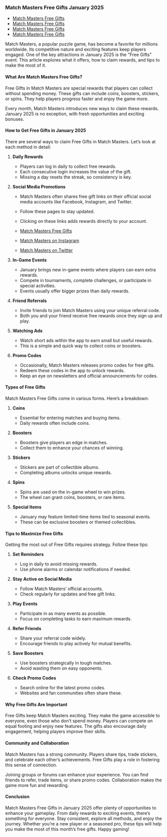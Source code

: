 ### Match Masters Free Gifts January 2025
 - [Match Masters Free Gifts](https://chat.whatsapp.com/GpPzHswgMWBDlwR7asiykP)
 - [Match Masters Free Gifts](https://srtech2020.in/match-masters-free-gifts.html/)
 - [Match Masters Free Gifts](https://srtech2020.in/match-masters-free-gifts.html/)
 - [Match Masters Free Gifts](https://srtech2020.in/match-masters-free-gifts.html/)

Match Masters, a popular puzzle game, has become a favorite for millions worldwide. Its competitive nature and exciting features keep players engaged. One of the key attractions in January 2025 is the "Free Gifts" event. This article explores what it offers, how to claim rewards, and tips to make the most of it.

#### What Are Match Masters Free Gifts?

Free Gifts in Match Masters are special rewards that players can collect without spending money. These gifts can include coins, boosters, stickers, or spins. They help players progress faster and enjoy the game more.

Every month, Match Masters introduces new ways to claim these rewards. January 2025 is no exception, with fresh opportunities and exciting bonuses.

#### How to Get Free Gifts in January 2025

There are several ways to claim Free Gifts in Match Masters. Let’s look at each method in detail:

1. **Daily Rewards**

   - Players can log in daily to collect free rewards.
   - Each consecutive login increases the value of the gift.
   - Missing a day resets the streak, so consistency is key.

2. **Social Media Promotions**

   - Match Masters often shares free gift links on their official social media accounts like Facebook, Instagram, and Twitter.
   - Follow these pages to stay updated.
   - Clicking on these links adds rewards directly to your account.

   - [Match Masters Free Gifts](https://chat.whatsapp.com/GpPzHswgMWBDlwR7asiykP)
   - [Match Masters on Instagram](https://srtech2020.in/match-masters-free-gifts.html/)
   - [Match Masters on Twitter](https://twitter.com/match_masters)

3. **In-Game Events**

   - January brings new in-game events where players can earn extra rewards.
   - Compete in tournaments, complete challenges, or participate in special activities.
   - Events usually offer bigger prizes than daily rewards.

4. **Friend Referrals**

   - Invite friends to join Match Masters using your unique referral code.
   - Both you and your friend receive free rewards once they sign up and play.

5. **Watching Ads**

   - Watch short ads within the app to earn small but useful rewards.
   - This is a simple and quick way to collect coins or boosters.

6. **Promo Codes**

   - Occasionally, Match Masters releases promo codes for free gifts.
   - Redeem these codes in the app to unlock rewards.
   - Keep an eye on newsletters and official announcements for codes.

#### Types of Free Gifts

Match Masters Free Gifts come in various forms. Here’s a breakdown:

1. **Coins**

   - Essential for entering matches and buying items.
   - Daily rewards often include coins.

2. **Boosters**

   - Boosters give players an edge in matches.
   - Collect them to enhance your chances of winning.

3. **Stickers**

   - Stickers are part of collectible albums.
   - Completing albums unlocks unique rewards.

4. **Spins**

   - Spins are used on the in-game wheel to win prizes.
   - The wheel can grant coins, boosters, or rare items.

5. **Special Items**

   - January may feature limited-time items tied to seasonal events.
   - These can be exclusive boosters or themed collectibles.

#### Tips to Maximize Free Gifts

Getting the most out of Free Gifts requires strategy. Follow these tips:

1. **Set Reminders**

   - Log in daily to avoid missing rewards.
   - Use phone alarms or calendar notifications if needed.

2. **Stay Active on Social Media**

   - Follow Match Masters’ official accounts.
   - Check regularly for updates and free gift links.

3. **Play Events**

   - Participate in as many events as possible.
   - Focus on completing tasks to earn maximum rewards.

4. **Refer Friends**

   - Share your referral code widely.
   - Encourage friends to play actively for mutual benefits.

5. **Save Boosters**

   - Use boosters strategically in tough matches.
   - Avoid wasting them on easy opponents.

6. **Check Promo Codes**

   - Search online for the latest promo codes.
   - Websites and fan communities often share these.

#### Why Free Gifts Are Important

Free Gifts keep Match Masters exciting. They make the game accessible to everyone, even those who don’t spend money. Players can compete on equal footing and enjoy new features. The gifts also encourage daily engagement, helping players improve their skills.

#### Community and Collaboration

Match Masters has a strong community. Players share tips, trade stickers, and celebrate each other’s achievements. Free Gifts play a role in fostering this sense of connection.

Joining groups or forums can enhance your experience. You can find friends to refer, trade items, or share promo codes. Collaboration makes the game more fun and rewarding.

#### Conclusion

Match Masters Free Gifts in January 2025 offer plenty of opportunities to enhance your gameplay. From daily rewards to exciting events, there’s something for everyone. Stay consistent, explore all methods, and enjoy the journey. Whether you’re a new player or a seasoned pro, these tips will help you make the most of this month’s free gifts. Happy gaming!

